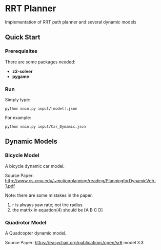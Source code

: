 # RRT Planner
Implementation of RRT path planner and several dynamic models


## Quick Start
### Prerequisites
There are some packages needed:
* **z3-solver** 
* **pygame**
### Run
Simply type:
```
python main.py input/[model].json
```
For example:
```
python main.py input/Car_Dynamic.json
```
## Dynamic Models
### Bicycle Model

A bicycle dynamic car model. 

Source Paper: http://www.cs.cmu.edu/~motionplanning/reading/PlanningforDynamicVeh-1.pdf

Note: there are some mistakes in the paper. 

1) r is always yaw rate; not tire radius
2) the matrix in equation(4) should be [A B C D]


### Quadrotor Model

A Quadcopter dynamic model. 

Source Paper: https://easychair.org/publications/open/sr6 model 3.3
